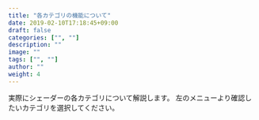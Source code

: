 ```yaml
---
title: "各カテゴリの機能について"
date: 2019-02-10T17:18:45+09:00
draft: false
categories: ["", ""]
description: ""
image: ""
tags: ["", ""]
author: ""
weight: 4
---
```

実際にシェーダーの各カテゴリについて解説します。
左のメニューより確認したいカテゴリを選択してください。